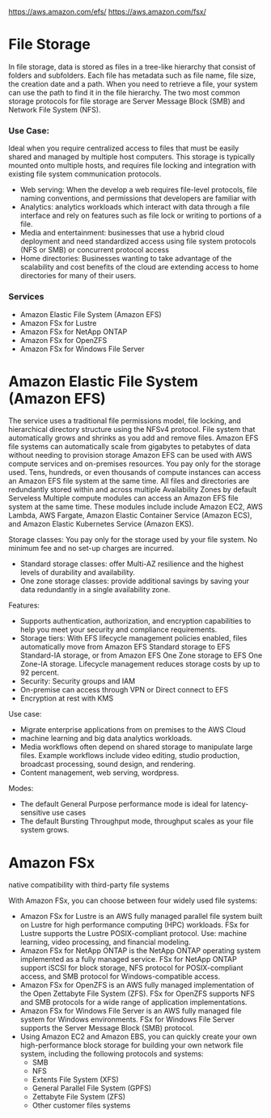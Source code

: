 https://aws.amazon.com/efs/
https://aws.amazon.com/fsx/

# File Storage
In file storage, data is stored as files in a tree-like hierarchy that consist of folders and subfolders. 
Each file has metadata such as file name, file size, the creation date and a path. 
When you need to retrieve a file, your system can use the path to find it in the file hierarchy.
The two most common storage protocols for file storage are Server Message Block (SMB) and Network File System (NFS).

### Use Case:
Ideal when you require centralized access to files that must be easily shared and managed by multiple host computers.
This storage is typically mounted onto multiple hosts, and requires file locking and integration with existing file system communication protocols.

- Web serving: When the develop a web requires file-level protocols, file naming conventions, and permissions that developers are familiar with
- Analytics: analytics workloads which interact with data through a file interface and rely on features such as file lock or writing to portions of a file.
- Media and entertainment: businesses that use a hybrid cloud deployment and need standardized access using file system protocols (NFS or SMB) or concurrent protocol access
- Home directories: Businesses wanting to take advantage of the scalability and cost benefits of the cloud are extending access to home directories for many of their users.

### Services
- Amazon Elastic File System (Amazon EFS)
- Amazon FSx for Lustre
- Amazon FSx for NetApp ONTAP
- Amazon FSx for OpenZFS
- Amazon FSx for Windows File Server

# Amazon Elastic File System (Amazon EFS)
The service uses a traditional file permissions model, file locking, and hierarchical directory structure using the NFSv4 protocol. 
File system that automatically grows and shrinks as you add and remove files. Amazon EFS file systems can automatically scale from gigabytes to petabytes of data without needing to provision storage
Amazon EFS can be used with AWS compute services and on-premises resources.
You pay only for the storage used.
Tens, hundreds, or even thousands of compute instances can access an Amazon EFS file system at the same time.
All files and directories are redundantly stored within and across multiple Availability Zones by default
Serveless
Multiple compute modules can access an Amazon EFS file system at the same time. These modules include include Amazon EC2, AWS Lambda, AWS Fargate, Amazon Elastic Container Service (Amazon ECS), and Amazon Elastic Kubernetes Service (Amazon EKS). 

Storage classes:
You pay only for the storage used by your file system. No minimum fee and no set-up charges are incurred. 
- Standard storage classes: offer Multi-AZ resilience and the highest levels of durability and availability.
- One zone storage classes: provide additional savings by saving your data redundantly in a single availability zone.

Features:
- Supports authentication, authorization, and encryption capabilities to help you meet your security and compliance requirements. 
- Storage tiers: With EFS lifecycle management policies enabled, files automatically move from Amazon EFS Standard storage to EFS Standard-IA storage, or from Amazon EFS One Zone storage to EFS One Zone-IA storage. Lifecycle management reduces storage costs by up to 92 percent.
- Security: Security groups and IAM 
- On-premise can access through VPN or Direct connect to EFS
- Encryption at rest with KMS

Use case:
- Migrate enterprise applications from on premises to the AWS Cloud
- machine learning and big data analytics workloads. 
- Media workflows often depend on shared storage to manipulate large files. Example workflows include video editing, studio production, broadcast processing, sound design, and rendering. 
- Content management, web serving, wordpress. 

Modes:
- The default General Purpose performance mode is ideal for latency-sensitive use cases
- The default Bursting Throughput mode, throughput scales as your file system grows.

# Amazon FSx
native compatibility with third-party file systems

With Amazon FSx, you can choose between four widely used file systems: 
- Amazon FSx for Lustre is an AWS fully managed parallel file system built on Lustre for high performance computing (HPC) workloads. FSx for Lustre supports the Lustre POSIX-compliant protocol. Use: machine learning, video processing, and financial modeling.
- Amazon FSx for NetApp ONTAP is the NetApp ONTAP operating system implemented as a fully managed service. FSx for NetApp ONTAP support iSCSI for block storage, NFS protocol for POSIX-compliant access, and SMB protocol for Windows-compatible access.
- Amazon FSx for OpenZFS is an AWS fully managed implementation of the Open Zettabyte File System (ZFS). FSx for OpenZFS supports NFS and SMB protocols for a wide range of application implementations. 
- Amazon FSx for Windows File Server is an AWS fully managed file system for Windows environments. FSx for Windows File Server supports the Server Message Block (SMB) protocol.
- Using Amazon EC2 and Amazon EBS, you can quickly create your own high-performance block storage for building your own network file system, including the following protocols and systems:
    - SMB
    - NFS
    - Extents File System (XFS) 
    - General Parallel File System (GPFS)
    - Zettabyte File System (ZFS)
    - Other customer files systems